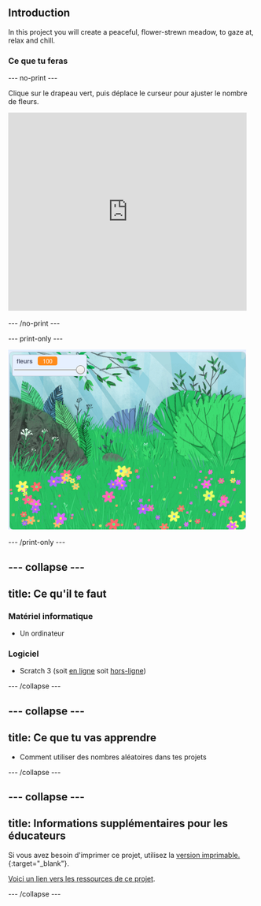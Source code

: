 ## Introduction

In this project you will create a peaceful, flower-strewn meadow, to gaze at, relax and chill.

### Ce que tu feras

--- no-print ---

Clique sur le drapeau vert, puis déplace le curseur pour ajuster le nombre de fleurs.

<div>
<iframe src="https://scratch.mit.edu/projects/392040712/embed" allowtransparency="true" width="485" height="402" frameborder="0" scrolling="no" allowfullscreen></iframe>
</div>

--- /no-print ---

--- print-only ---

![Projet complet](images/banner.png)

--- /print-only ---

--- collapse ---
---
title: Ce qu'il te faut
---

### Matériel informatique

- Un ordinateur

### Logiciel

+ Scratch 3 (soit [en ligne](http://rpf.io/scratchon) soit [hors-ligne](http://rpf.io/scratchoff))

--- /collapse ---

--- collapse ---
---
title: Ce que tu vas apprendre
---

- Comment utiliser des nombres aléatoires dans tes projets

--- /collapse ---

--- collapse ---
---
title: Informations supplémentaires pour les éducateurs
---

Si vous avez besoin d'imprimer ce projet, utilisez la [version imprimable.](https://projects.raspberrypi.org/en/projects/mindful-meadow/print){:target="_blank"}.

[Voici un lien vers les ressources de ce projet](http://rpf.io/p/en/mindful-meadow-get).

--- /collapse ---
